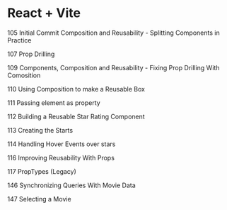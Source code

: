 # React + Vite

105 Initial Commit Composition and Reusability - Splitting Components in Practice

107 Prop Drilling

109 Components, Composition and Reusability - Fixing Prop Drilling With Comosition

110 Using Composition to make a Reusable Box

111 Passing element as property

112 Building a Reusable Star Rating Component

113 Creating the Starts

114 Handling Hover Events over stars

116 Improving Reusability With Props

117 PropTypes (Legacy)

146 Synchronizing Queries With Movie Data

147 Selecting a Movie
